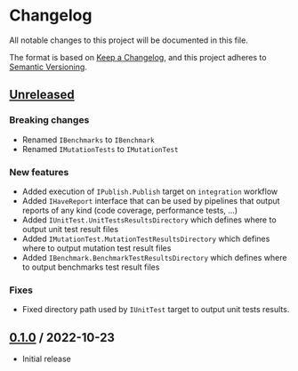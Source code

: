 # Changelog

All notable changes to this project will be documented in this file.

The format is based on [Keep a Changelog](https://keepachangelog.com/en/1.0.0/),
and this project adheres to [Semantic Versioning](https://semver.org/spec/v2.0.0.html).

## [Unreleased]
### Breaking changes
- Renamed `IBenchmarks` to `IBenchmark`
- Renamed `IMutationTests` to `IMutationTest`

### New features

- Added execution of `IPublish.Publish` target on `integration` workflow
- Added `IHaveReport` interface that can be used by pipelines that output reports of any kind (code coverage, performance tests, ...)
- Added `IUnitTest.UnitTestsResultsDirectory` which defines where to output unit test result files
- Added `IMutationTest.MutationTestResultsDirectory` which defines where to output mutation test result files
- Added `IBenchmark.BenchmarkTestResultsDirectory` which defines where to output benchmarks test result files

### Fixes

- Fixed directory path used by `IUnitTest` target to output unit tests results.

## [0.1.0] / 2022-10-23
- Initial release

[Unreleased]: https://github.com/candoumbe/Pipelines/compare/0.1.0...HEAD
[0.1.0]: https://github.com/candoumbe/Pipelines/tree/0.1.0

